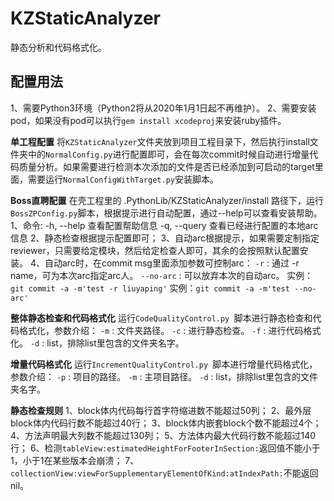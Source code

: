 # KZStaticAnalyzer
静态分析和代码格式化。

## 配置用法
1、需要Python3环境（Python2将从2020年1月1日起不再维护）。
2、需要安装pod，如果没有pod可以执行`gem install xcodeproj`来安装ruby插件。

**单工程配置**
将`KZStaticAnalyzer`文件夹放到项目工程目录下，然后执行install文件夹中的`NormalConfig.py`进行配置即可，会在每次commit时候自动进行增量代码质量分析。如果需要进行检测本次添加的文件是否已经添加到可启动的target里面，需要运行`NormalConfigWithTarget.py`安装脚本。

**Boss直聘配置**
在壳工程里的 .PythonLib/KZStaticAnalyzer/install 路径下，运行`BossZPConfig.py`脚本，根据提示进行自动配置，通过--help可以查看安装帮助。
1、命令:
-h, --help          查看配置帮助信息
-q, --query         查看已经进行配置的本地arc信息
2、静态检查根据提示配置即可；
3、自动arc根据提示，如果需要定制指定reviewer，只需要给定模块，然后给定检查人即可，其余的会按照默认配置安装。
4、自动arc时，在commit msg里面添加参数可控制arc：
`-r` : 通过 -r name，可为本次arc指定arc人。
`--no-arc` : 可以放弃本次的自动arc。
实例：`git commit -a -m'test -r liuyaping'`
实例：`git commit -a -m'test --no-arc'`

**整体静态检查和代码格式化**
运行`CodeQualityControl.py `脚本进行静态检查和代码格式化，参数介绍：
`-m` : 文件夹路径。
`-c` : 进行静态检查。
`-f` : 进行代码格式化。
`-d` : list，排除list里包含的文件夹名字。

**增量代码格式化**
运行`IncrementQualityControl.py `脚本进行增量代码格式化，参数介绍：
`-p` : 项目的路径。
`-m` : 主项目路径。
`-d` : list，排除list里包含的文件夹名字。

**静态检查规则**
1、block体内代码每行首字符缩进数不能超过50列；
2、最外层block体内代码行数不能超过40行；
3、block体内嵌套block个数不能超过4个；
4、方法声明最大列数不能超过130列；
5、方法体内最大代码行数不能超过140行；
6、检测`tableView:estimatedHeightForFooterInSection:`返回值不能小于1，小于1在某些版本会崩溃；
7、`collectionView:viewForSupplementaryElementOfKind:atIndexPath:`不能返回nil。
